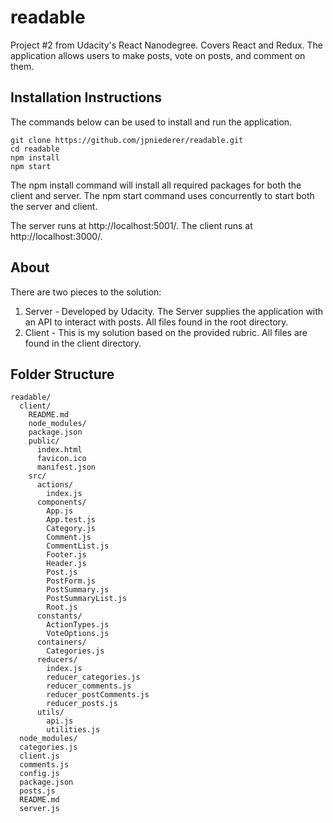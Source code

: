 # readable
Project #2 from Udacity's React Nanodegree. Covers React and Redux. The application allows users to make posts, vote on posts, and comment on them.

## Installation Instructions
The commands below can be used to install and run the application.

```
git clone https://github.com/jpniederer/readable.git
cd readable
npm install
npm start
```

The npm install command will install all required packages for both the client and server. The npm start command uses concurrently to start both the server and client.

The server runs at http://localhost:5001/.
The client runs at http://localhost:3000/.

## About
There are two pieces to the solution:
  1. Server - Developed by Udacity. The Server supplies the application with an API to interact with posts. All files found in the root directory.
  2. Client - This is my solution based on the provided rubric. All files are found in the client directory.

  ## Folder Structure

```
readable/
  client/
    README.md
    node_modules/
    package.json
    public/
      index.html
      favicon.ico
      manifest.json
    src/
      actions/
        index.js
      components/
        App.js
        App.test.js
        Category.js
        Comment.js
        CommentList.js
        Footer.js
        Header.js
        Post.js
        PostForm.js
        PostSummary.js
        PostSummaryList.js
        Root.js
      constants/
        ActionTypes.js
        VoteOptions.js
      containers/
        Categories.js
      reducers/
        index.js
        reducer_categories.js
        reducer_comments.js
        reducer_postComments.js
        reducer_posts.js
      utils/
        api.js
        utilities.js
  node_modules/
  categories.js
  client.js
  comments.js
  config.js
  package.json
  posts.js
  README.md
  server.js 
```
